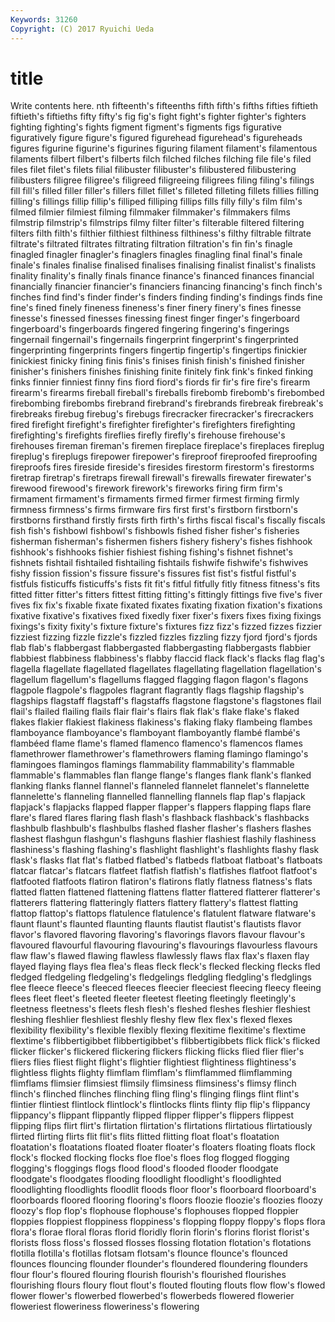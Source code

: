 ```yaml
---
Keywords: 31260 
Copyright: (C) 2017 Ryuichi Ueda
---
```


# title

Write contents here.
nth fifteenth's fifteenths fifth fifth's fifths fifties fiftieth
fiftieth's fiftieths fifty fifty's fig fig's fight fight's fighter fighter's
fighters fighting fighting's fights figment figment's figments figs figurative figuratively
figure figure's figured figurehead figurehead's figureheads figures figurine figurine's figurines
figuring filament filament's filamentous filaments filbert filbert's filberts filch filched
filches filching file file's filed files filet filet's filets filial
filibuster filibuster's filibustered filibustering filibusters filigree filigree's filigreed filigreeing filigrees
filing filing's filings fill fill's filled filler filler's fillers fillet
fillet's filleted filleting fillets fillies filling filling's fillings fillip fillip's
filliped filliping fillips fills filly filly's film film's filmed filmier
filmiest filming filmmaker filmmaker's filmmakers films filmstrip filmstrip's filmstrips filmy
filter filter's filterable filtered filtering filters filth filth's filthier filthiest
filthiness filthiness's filthy filtrable filtrate filtrate's filtrated filtrates filtrating filtration
filtration's fin fin's finagle finagled finagler finagler's finaglers finagles finagling
final final's finale finale's finales finalise finalised finalises finalising finalist
finalist's finalists finality finality's finally finals finance finance's financed finances
financial financially financier financier's financiers financing financing's finch finch's finches
find find's finder finder's finders finding finding's findings finds fine
fine's fined finely fineness fineness's finer finery finery's fines finesse
finesse's finessed finesses finessing finest finger finger's fingerboard fingerboard's fingerboards
fingered fingering fingering's fingerings fingernail fingernail's fingernails fingerprint fingerprint's fingerprinted
fingerprinting fingerprints fingers fingertip fingertip's fingertips finickier finickiest finicky fining
finis finis's finises finish finish's finished finisher finisher's finishers finishes
finishing finite finitely fink fink's finked finking finks finnier finniest
finny fins fiord fiord's fiords fir fir's fire fire's firearm
firearm's firearms fireball fireball's fireballs firebomb firebomb's firebombed firebombing firebombs
firebrand firebrand's firebrands firebreak firebreak's firebreaks firebug firebug's firebugs firecracker
firecracker's firecrackers fired firefight firefight's firefighter firefighter's firefighters firefighting firefighting's
firefights fireflies firefly firefly's firehouse firehouse's firehouses fireman fireman's firemen
fireplace fireplace's fireplaces fireplug fireplug's fireplugs firepower firepower's fireproof fireproofed
fireproofing fireproofs fires fireside fireside's firesides firestorm firestorm's firestorms firetrap
firetrap's firetraps firewall firewall's firewalls firewater firewater's firewood firewood's firework
firework's fireworks firing firm firm's firmament firmament's firmaments firmed firmer
firmest firming firmly firmness firmness's firms firmware firs first first's
firstborn firstborn's firstborns firsthand firstly firsts firth firth's firths fiscal
fiscal's fiscally fiscals fish fish's fishbowl fishbowl's fishbowls fished fisher
fisher's fisheries fisherman fisherman's fishermen fishers fishery fishery's fishes fishhook
fishhook's fishhooks fishier fishiest fishing fishing's fishnet fishnet's fishnets fishtail
fishtailed fishtailing fishtails fishwife fishwife's fishwives fishy fission fission's fissure
fissure's fissures fist fist's fistful fistful's fistfuls fisticuffs fisticuffs's fists
fit fit's fitful fitfully fitly fitness fitness's fits fitted fitter
fitter's fitters fittest fitting fitting's fittingly fittings five five's fiver
fives fix fix's fixable fixate fixated fixates fixating fixation fixation's
fixations fixative fixative's fixatives fixed fixedly fixer fixer's fixers fixes
fixing fixings fixings's fixity fixity's fixture fixture's fixtures fizz fizz's
fizzed fizzes fizzier fizziest fizzing fizzle fizzle's fizzled fizzles fizzling
fizzy fjord fjord's fjords flab flab's flabbergast flabbergasted flabbergasting flabbergasts
flabbier flabbiest flabbiness flabbiness's flabby flaccid flack flack's flacks flag
flag's flagella flagellate flagellated flagellates flagellating flagellation flagellation's flagellum flagellum's
flagellums flagged flagging flagon flagon's flagons flagpole flagpole's flagpoles flagrant
flagrantly flags flagship flagship's flagships flagstaff flagstaff's flagstaffs flagstone flagstone's
flagstones flail flail's flailed flailing flails flair flair's flairs flak
flak's flake flake's flaked flakes flakier flakiest flakiness flakiness's flaking
flaky flambeing flambes flamboyance flamboyance's flamboyant flamboyantly flambé flambé's flambéed
flame flame's flamed flamenco flamenco's flamencos flames flamethrower flamethrower's flamethrowers
flaming flamingo flamingo's flamingoes flamingos flamings flammability flammability's flammable flammable's
flammables flan flange flange's flanges flank flank's flanked flanking flanks
flannel flannel's flanneled flannelet flannelet's flannelette flannelette's flanneling flannelled flannelling
flannels flap flap's flapjack flapjack's flapjacks flapped flapper flapper's flappers
flapping flaps flare flare's flared flares flaring flash flash's flashback
flashback's flashbacks flashbulb flashbulb's flashbulbs flashed flasher flasher's flashers flashes
flashest flashgun flashgun's flashguns flashier flashiest flashily flashiness flashiness's flashing
flashing's flashlight flashlight's flashlights flashy flask flask's flasks flat flat's
flatbed flatbed's flatbeds flatboat flatboat's flatboats flatcar flatcar's flatcars flatfeet
flatfish flatfish's flatfishes flatfoot flatfoot's flatfooted flatfoots flatiron flatiron's flatirons
flatly flatness flatness's flats flatted flatten flattened flattening flattens flatter
flattered flatterer flatterer's flatterers flattering flatteringly flatters flattery flattery's flattest
flatting flattop flattop's flattops flatulence flatulence's flatulent flatware flatware's flaunt
flaunt's flaunted flaunting flaunts flautist flautist's flautists flavor flavor's flavored
flavoring flavoring's flavorings flavors flavour flavour's flavoured flavourful flavouring flavouring's
flavourings flavourless flavours flaw flaw's flawed flawing flawless flawlessly flaws
flax flax's flaxen flay flayed flaying flays flea flea's fleas
fleck fleck's flecked flecking flecks fled fledged fledgeling fledgeling's fledgelings
fledgling fledgling's fledglings flee fleece fleece's fleeced fleeces fleecier fleeciest
fleecing fleecy fleeing flees fleet fleet's fleeted fleeter fleetest fleeting
fleetingly fleetingly's fleetness fleetness's fleets flesh flesh's fleshed fleshes fleshier
fleshiest fleshing fleshlier fleshliest fleshly fleshy flew flex flex's flexed
flexes flexibility flexibility's flexible flexibly flexing flexitime flexitime's flextime flextime's
flibbertigibbet flibbertigibbet's flibbertigibbets flick flick's flicked flicker flicker's flickered flickering
flickers flicking flicks flied flier flier's fliers flies fliest flight
flight's flightier flightiest flightiness flightiness's flightless flights flighty flimflam flimflam's
flimflammed flimflamming flimflams flimsier flimsiest flimsily flimsiness flimsiness's flimsy flinch
flinch's flinched flinches flinching fling fling's flinging flings flint flint's
flintier flintiest flintlock flintlock's flintlocks flints flinty flip flip's flippancy
flippancy's flippant flippantly flipped flipper flipper's flippers flippest flipping flips
flirt flirt's flirtation flirtation's flirtations flirtatious flirtatiously flirted flirting flirts
flit flit's flits flitted flitting float float's floatation floatation's floatations
floated floater floater's floaters floating floats flock flock's flocked flocking
flocks floe floe's floes flog flogged flogging flogging's floggings flogs
flood flood's flooded flooder floodgate floodgate's floodgates flooding floodlight floodlight's
floodlighted floodlighting floodlights floodlit floods floor floor's floorboard floorboard's floorboards
floored flooring flooring's floors floozie floozie's floozies floozy floozy's flop
flop's flophouse flophouse's flophouses flopped floppier floppies floppiest floppiness floppiness's
flopping floppy floppy's flops flora flora's florae floral floras florid
floridly florin florin's florins florist florist's florists floss floss's flossed
flosses flossing flotation flotation's flotations flotilla flotilla's flotillas flotsam flotsam's
flounce flounce's flounced flounces flouncing flounder flounder's floundered floundering flounders
flour flour's floured flouring flourish flourish's flourished flourishes flourishing flours
floury flout flout's flouted flouting flouts flow flow's flowed flower
flower's flowerbed flowerbed's flowerbeds flowered flowerier floweriest floweriness floweriness's flowering
